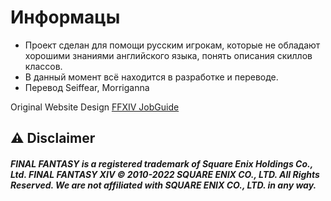# Информацы

* Проект сделан для помощи русским игрокам, которые не обладают хорошими знаниями английского языка, понять описания скиллов классов.
* В данный момент всё находится в разработке и переводе.
* Перевод Seiffear, Morriganna

Original Website Design [FFXIV JobGuide](https://eu.finalfantasyxiv.com/jobguide/battle)

## ⚠ Disclaimer

##### FINAL FANTASY is a registered trademark of Square Enix Holdings Co., Ltd. FINAL FANTASY XIV © 2010-2022 SQUARE ENIX CO., LTD. All Rights Reserved. We are not affiliated with SQUARE ENIX CO., LTD. in any way.
